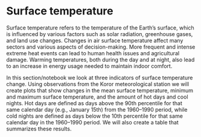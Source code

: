 # Surface temperature

Surface temperature refers to the temperature of the Earth’s surface, which is influenced by various factors such as solar radiation, greenhouse gases, and land use changes.  Changes in air surface temperature affect many sectors and various aspects of decision-making.  More frequent and intense extreme heat events can lead to human health issues and agricultural damage. Warming temperatures, both during the day and at night, also lead to an increase in energy usage needed to maintain indoor comfort.

In this section/notebook we look at three indicators of surface temperature change.  Using observations from the Koror meteorological station we will create plots that show changes in the mean surface temperature, minimum and maximum surface temperature, and the amount of hot days and cool nights.  Hot days are defined as days above the 90th percentile for that same calendar day (e.g., January 15th) from the 1960–1990 period, while cold nights are defined as days below the 10th percentile for that same calendar day in the 1960–1990 period.  We will also create a table that summarizes these results.  